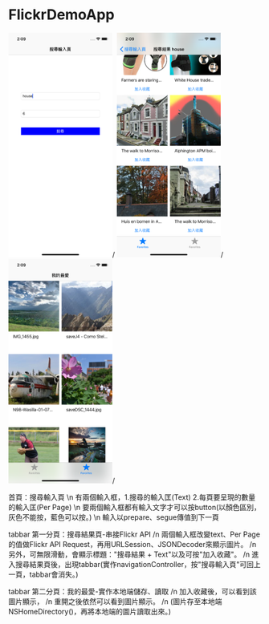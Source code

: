 # FlickrDemoApp

<img width="207" height="448" src="https://github.com/alantin918/FlickrDemoApp/blob/master/Simulator1.png">/
<img width="207" height="448" src="https://github.com/alantin918/FlickrDemoApp/blob/master/Simulator3.png">/
<img width="207" height="448" src="https://github.com/alantin918/FlickrDemoApp/blob/master/Simulator2.png">/

首頁：搜尋輸入頁 \n
有兩個輸入框，1.搜尋的輸入匡(Text) 2.每頁要呈現的數量的輸入匡(Per Page) \n
要兩個輸入框都有輸入文字才可以按button(以顏色區別，灰色不能按，藍色可以按。) \n
輸入以prepare、segue傳值到下一頁

tabbar 第一分頁：搜尋結果頁-串接Flickr API /n
兩個輸入框改變text、Per Page的值做Flickr API Request，再用URLSession、JSONDecoder來顯示圖片。 /n
另外，可無限滑動，會顯示標題："搜尋結果 + Text"以及可按"加入收藏"。 /n
進入搜尋結果頁後，出現tabbar(實作navigationController，按"搜尋輸入頁"可回上一頁，tabbar會消失。)

tabbar 第二分頁：我的最愛-實作本地端儲存、讀取 /n
加入收藏後，可以看到該圖片顯示， /n
重開之後依然可以看到圖片顯示。 /n
(圖片存至本地端NSHomeDirectory()，再將本地端的圖片讀取出來。)
